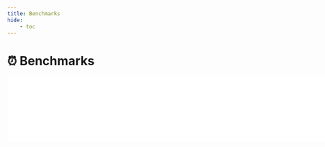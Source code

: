 ```yaml
---
title: Benchmarks
hide:
    - toc
---
```


# ⏰ Benchmarks

<div>
  <iframe onload="resizeIframe(this)" style="width:100vw; border:none" src="../dev/bench/index.html"></iframe>
</div>
